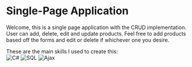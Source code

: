 # Single-Page Application 

Welcome, this is a single page application with the CRUD implementation. User can add, delete, edit and update products. Feel free to add products based off the forms and edit or delete if whichever one you desire.

These are the main skills I used to create this: 
<br>
![C#](https://img.shields.io/badge/c%23-%23239120.svg?style=for-the-badge&logo=c-sharp&logoColor=white)
![SQL](https://img.shields.io/badge/sql-%230077CC.svg?style=for-the-badge&logo=sql&logoColor=white)
![Ajax](https://img.shields.io/badge/ajax-%23232F3E.svg?style=for-the-badge&logo=ajax&logoColor=white)
